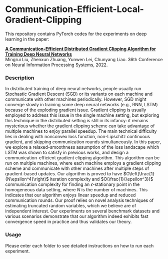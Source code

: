 # Communication-Efficient-Local-Gradient-Clipping

This repository contains PyTorch codes for the experiments on deep learning in the paper:

**[A Communication-Efficient Distributed Gradient Clipping Algorithm for Training Deep Neural Networks](https://openreview.net/forum?id=uLhKRH-ovde)**  
Mingrui Liu, Zhenxun Zhuang, Yunwen Lei, Chunyang Liao.
36th Conference on Neural Information Processing Systems, 2022.

### Description
In distributed training of deep neural networks, people usually run Stochastic Gradient Descent (SGD) or its variants on each machine and communicate with other machines periodically. However, SGD might converge slowly in training some deep neural networks (e.g., RNN, LSTM) because of the exploding gradient issue. Gradient clipping is usually employed to address this issue in the single machine setting, but exploring this technique in the distributed setting is still in its infancy: it remains mysterious whether the gradient clipping scheme can take advantage of multiple machines to enjoy parallel speedup. The main technical difficulty lies in dealing with nonconvex loss function, non-Lipschitz continuous gradient, and skipping communication rounds simultaneously. In this paper, we explore a relaxed-smoothness assumption of the loss landscape which LSTM was shown to satisfy in previous works, and design a communication-efficient gradient clipping algorithm. This algorithm can be run on multiple machines, where each machine employs a gradient clipping scheme and communicate with other machines after multiple steps of gradient-based updates. Our algorithm is proved to have $O\left(\frac{1}{N\epsilon^4}\right)$ iteration complexity and $O(\frac{1}{\epsilon^3})$ communication complexity for finding an $\epsilon$-stationary point in the homogeneous data setting, where $N$ is the number of machines. This indicates that our algorithm enjoys linear speedup and reduced communication rounds. Our proof relies on novel analysis techniques of estimating truncated random variables, which we believe are of independent interest. Our experiments on several benchmark datasets and various scenarios demonstrate that our algorithm indeed exhibits fast convergence speed in practice and thus validates our theory.

### Usage
Please enter each folder to see detailed instructions on how to run each experiment.